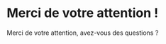 Merci de votre attention !
==========================

Merci de votre attention, avez-vous des questions ?
